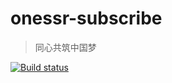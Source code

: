 # onessr-subscribe

> 同心共筑中国梦

[![Build status](https://github.com/CS-Tao/onessr-subscribe/workflows/schedule/badge.svg)](https://github.com/CS-Tao/onessr-subscribe/actions?query=workflow%3Aschedule)
